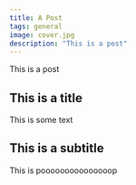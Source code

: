 ```yaml
---
title: A Post
tags: general
image: cover.jpg
description: "This is a post"
---
```


<p class="lead">This is a post</p>


## This is a title

This is some text

## This is a subtitle

This is pooooooooooooooop